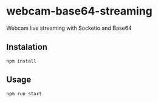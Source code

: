 # webcam-base64-streaming
Webcam live streaming with Socketio and Base64
## Instalation
```text
npm install
```
## Usage
```text
npm run start
```
